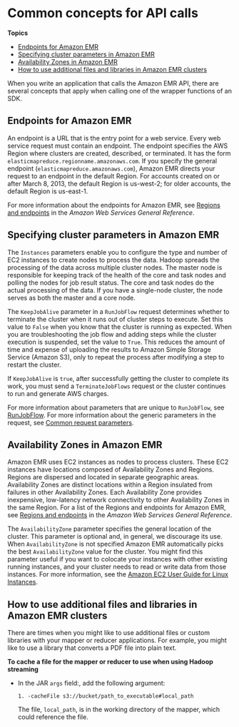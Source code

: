 # Common concepts for API calls<a name="emr-common-programming-concepts"></a>

**Topics**
+ [Endpoints for Amazon EMR](#endpoints)
+ [Specifying cluster parameters in Amazon EMR](#API_SpecifyingParameters)
+ [Availability Zones in Amazon EMR](#AvailabilityZones)
+ [How to use additional files and libraries in Amazon EMR clusters](#HowtoUseAdditionalFilesandLibrariesWiththeMapperorReducer)

 When you write an application that calls the Amazon EMR API, there are several concepts that apply when calling one of the wrapper functions of an SDK\. 

## Endpoints for Amazon EMR<a name="endpoints"></a>

An endpoint is a URL that is the entry point for a web service\. Every web service request must contain an endpoint\. The endpoint specifies the AWS Region where clusters are created, described, or terminated\. It has the form `elasticmapreduce.regionname.amazonaws.com`\. If you specify the general endpoint \(`elasticmapreduce.amazonaws.com`\), Amazon EMR directs your request to an endpoint in the default Region\. For accounts created on or after March 8, 2013, the default Region is us\-west\-2; for older accounts, the default Region is us\-east\-1\.

For more information about the endpoints for Amazon EMR, see [Regions and endpoints](https://docs.aws.amazon.com/general/latest/gr/rande.html#emr_region) in the *Amazon Web Services General Reference*\.

## Specifying cluster parameters in Amazon EMR<a name="API_SpecifyingParameters"></a>

 The `Instances` parameters enable you to configure the type and number of EC2 instances to create nodes to process the data\. Hadoop spreads the processing of the data across multiple cluster nodes\. The master node is responsible for keeping track of the health of the core and task nodes and polling the nodes for job result status\. The core and task nodes do the actual processing of the data\. If you have a single\-node cluster, the node serves as both the master and a core node\. 

 The `KeepJobAlive` parameter in a `RunJobFlow` request determines whether to terminate the cluster when it runs out of cluster steps to execute\. Set this value to `False` when you know that the cluster is running as expected\. When you are troubleshooting the job flow and adding steps while the cluster execution is suspended, set the value to `True`\. This reduces the amount of time and expense of uploading the results to Amazon Simple Storage Service \(Amazon S3\), only to repeat the process after modifying a step to restart the cluster\. 

If `KeepJobAlive` is `true`, after successfully getting the cluster to complete its work, you must send a `TerminateJobFlows` request or the cluster continues to run and generate AWS charges\. 

 For more information about parameters that are unique to `RunJobFlow`, see [RunJobFlow](https://docs.aws.amazon.com/ElasticMapReduce/latest/API/API_RunJobFlow.html)\. For more information about the generic parameters in the request, see [Common request parameters](https://docs.aws.amazon.com/ElasticMapReduce/latest/API/CommonParameters.html)\. 

## Availability Zones in Amazon EMR<a name="AvailabilityZones"></a>

 Amazon EMR uses EC2 instances as nodes to process clusters\. These EC2 instances have locations composed of Availability Zones and Regions\. Regions are dispersed and located in separate geographic areas\. Availability Zones are distinct locations within a Region insulated from failures in other Availability Zones\. Each Availability Zone provides inexpensive, low\-latency network connectivity to other Availability Zones in the same Region\. For a list of the Regions and endpoints for Amazon EMR, see [Regions and endpoints](https://docs.aws.amazon.com/general/latest/gr/rande.html#emr_region) in the *Amazon Web Services General Reference*\. 

 The `AvailabilityZone` parameter specifies the general location of the cluster\. This parameter is optional and, in general, we discourage its use\. When `AvailabilityZone` is not specified Amazon EMR automatically picks the best `AvailabilityZone` value for the cluster\. You might find this parameter useful if you want to colocate your instances with other existing running instances, and your cluster needs to read or write data from those instances\. For more information, see the [Amazon EC2 User Guide for Linux Instances](https://docs.aws.amazon.com/AWSEC2/latest/UserGuide/)\. 

## How to use additional files and libraries in Amazon EMR clusters<a name="HowtoUseAdditionalFilesandLibrariesWiththeMapperorReducer"></a>

There are times when you might like to use additional files or custom libraries with your mapper or reducer applications\. For example, you might like to use a library that converts a PDF file into plain text\. 

**To cache a file for the mapper or reducer to use when using Hadoop streaming**
+ In the JAR `args` field:, add the following argument:

  ```
  1. -cacheFile s3://bucket/path_to_executable#local_path
  ```

  The file, `local_path`, is in the working directory of the mapper, which could reference the file\.